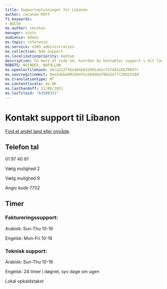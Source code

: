 ```yaml
---
title: Supportoplysninger for Libanon
author: cmcatee-MSFT
f1.keywords:
- NOCSH
ms.author: cmcatee
manager: scotv
audience: Admin
ms.topic: reference
ms.service: o365-administration
ms.collection: Adm_Support
ms.localizationpriority: medium
description: Få mere at vide om, hvordan du kontakter support i dit land eller område.
ROBOTS: NOINDEX, NOFOLLOW
ms.openlocfilehash: d4ca222f45ed84e02e902a62cf47d451bb70047c
ms.sourcegitcommit: 0ee2dabe402d44fecb6856af98a2ef7720d25189
ms.translationtype: MT
ms.contentlocale: da-DK
ms.lasthandoff: 12/09/2021
ms.locfileid: "63589331"
---
```

# <a name="contact-support-for-lebanon"></a>Kontakt support til Libanon

[Find et andet land eller område](../get-help-support.md).

## <a name="phone-number"></a>Telefon tal
01 97 40 81

Vælg mulighed 2

Vælg mulighed 9

Angiv kode 7702

## <a name="hours"></a>Timer
### <a name="billing-support"></a>Faktureringssupport:

Arabisk: Sun-Thu 10-16

Engelsk: Mon-Fri 10-16

### <a name="technical-support"></a>Teknisk support:

Arabisk: Sun-Thu 10-16

Engelsk: 24 timer i døgnet, syv dage om ugen

Lokal opkaldstakst
